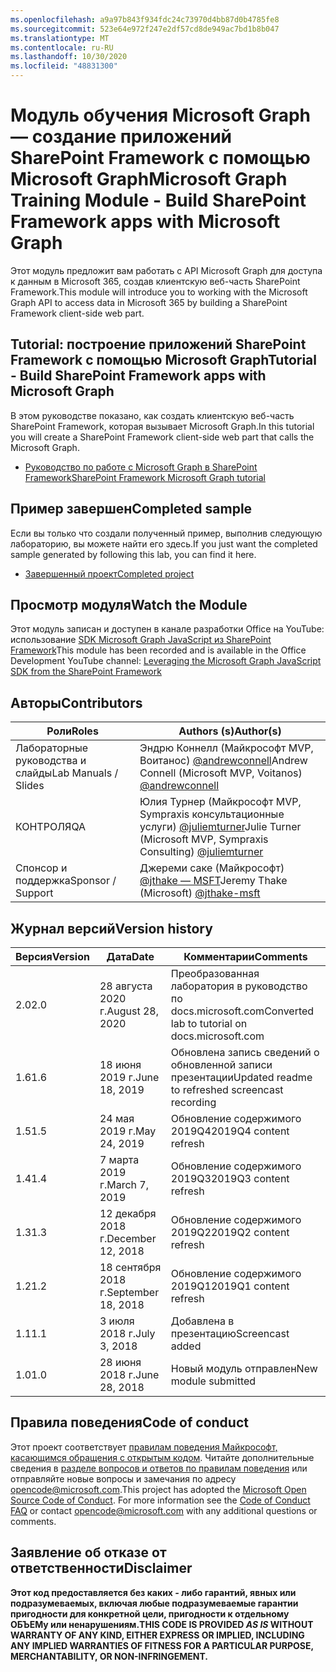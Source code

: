 ```yaml
---
ms.openlocfilehash: a9a97b843f934fdc24c73970d4bb87d0b4785fe8
ms.sourcegitcommit: 523e64e972f247e2df57cd8de949ac7bd1b8b047
ms.translationtype: MT
ms.contentlocale: ru-RU
ms.lasthandoff: 10/30/2020
ms.locfileid: "48831300"
---
```

# <a name="microsoft-graph-training-module---build-sharepoint-framework-apps-with-microsoft-graph"></a><span data-ttu-id="a182d-101">Модуль обучения Microsoft Graph — создание приложений SharePoint Framework с помощью Microsoft Graph</span><span class="sxs-lookup"><span data-stu-id="a182d-101">Microsoft Graph Training Module - Build SharePoint Framework apps with Microsoft Graph</span></span>

<span data-ttu-id="a182d-102">Этот модуль предложит вам работать с API Microsoft Graph для доступа к данным в Microsoft 365, создав клиентскую веб-часть SharePoint Framework.</span><span class="sxs-lookup"><span data-stu-id="a182d-102">This module will introduce you to working with the Microsoft Graph API to access data in Microsoft 365 by building a SharePoint Framework client-side web part.</span></span>

## <a name="tutorial---build-sharepoint-framework-apps-with-microsoft-graph"></a><span data-ttu-id="a182d-103">Tutorial: построение приложений SharePoint Framework с помощью Microsoft Graph</span><span class="sxs-lookup"><span data-stu-id="a182d-103">Tutorial - Build SharePoint Framework apps with Microsoft Graph</span></span>

<span data-ttu-id="a182d-104">В этом руководстве показано, как создать клиентскую веб-часть SharePoint Framework, которая вызывает Microsoft Graph.</span><span class="sxs-lookup"><span data-stu-id="a182d-104">In this tutorial you will create a SharePoint Framework client-side web part that calls the Microsoft Graph.</span></span>

- [<span data-ttu-id="a182d-105">Руководство по работе с Microsoft Graph в SharePoint Framework</span><span class="sxs-lookup"><span data-stu-id="a182d-105">SharePoint Framework Microsoft Graph tutorial</span></span>](https://docs.microsoft.com/graph/tutorials/spfx)

## <a name="completed-sample"></a><span data-ttu-id="a182d-106">Пример завершен</span><span class="sxs-lookup"><span data-stu-id="a182d-106">Completed sample</span></span>

<span data-ttu-id="a182d-107">Если вы только что создали полученный пример, выполнив следующую лабораторию, вы можете найти его здесь.</span><span class="sxs-lookup"><span data-stu-id="a182d-107">If you just want the completed sample generated by following this lab, you can find it here.</span></span>

- [<span data-ttu-id="a182d-108">Завершенный проект</span><span class="sxs-lookup"><span data-stu-id="a182d-108">Completed project</span></span>](demo)

## <a name="watch-the-module"></a><span data-ttu-id="a182d-109">Просмотр модуля</span><span class="sxs-lookup"><span data-stu-id="a182d-109">Watch the Module</span></span>

<span data-ttu-id="a182d-110">Этот модуль записан и доступен в канале разработки Office на YouTube: использование [SDK Microsoft Graph JavaScript из SharePoint Framework](https://youtu.be/Z0ddMmgTWdQ)</span><span class="sxs-lookup"><span data-stu-id="a182d-110">This module has been recorded and is available in the Office Development YouTube channel: [Leveraging the Microsoft Graph JavaScript SDK from the SharePoint Framework](https://youtu.be/Z0ddMmgTWdQ)</span></span>

## <a name="contributors"></a><span data-ttu-id="a182d-111">Авторы</span><span class="sxs-lookup"><span data-stu-id="a182d-111">Contributors</span></span>

|        <span data-ttu-id="a182d-112">Роли</span><span class="sxs-lookup"><span data-stu-id="a182d-112">Roles</span></span>         |                                           <span data-ttu-id="a182d-113">Authors (s)</span><span class="sxs-lookup"><span data-stu-id="a182d-113">Author(s)</span></span>                                           |
| -------------------- | --------------------------------------------------------------------------------------------- |
| <span data-ttu-id="a182d-114">Лабораторные руководства и слайды</span><span class="sxs-lookup"><span data-stu-id="a182d-114">Lab Manuals / Slides</span></span> | <span data-ttu-id="a182d-115">Эндрю Коннелл (Майкрософт MVP, Воитанос) [@andrewconnell](//github.com/andrewconnell)</span><span class="sxs-lookup"><span data-stu-id="a182d-115">Andrew Connell (Microsoft MVP, Voitanos) [@andrewconnell](//github.com/andrewconnell)</span></span>         |
| <span data-ttu-id="a182d-116">КОНТРОЛЯ</span><span class="sxs-lookup"><span data-stu-id="a182d-116">QA</span></span>                   | <span data-ttu-id="a182d-117">Юлия Турнер (Майкрософт MVP, Sympraxis консультационные услуги) [@juliemturner](//github.com/juliemturner)</span><span class="sxs-lookup"><span data-stu-id="a182d-117">Julie Turner (Microsoft MVP, Sympraxis Consulting) [@juliemturner](//github.com/juliemturner)</span></span> |
| <span data-ttu-id="a182d-118">Спонсор и поддержка</span><span class="sxs-lookup"><span data-stu-id="a182d-118">Sponsor / Support</span></span>    | <span data-ttu-id="a182d-119">Джереми саке (Майкрософт) [@jthake — MSFT](//github.com/jthake-msft)</span><span class="sxs-lookup"><span data-stu-id="a182d-119">Jeremy Thake (Microsoft) [@jthake-msft](//github.com/jthake-msft)</span></span>                             |

## <a name="version-history"></a><span data-ttu-id="a182d-120">Журнал версий</span><span class="sxs-lookup"><span data-stu-id="a182d-120">Version history</span></span>

| <span data-ttu-id="a182d-121">Версия</span><span class="sxs-lookup"><span data-stu-id="a182d-121">Version</span></span> |        <span data-ttu-id="a182d-122">Дата</span><span class="sxs-lookup"><span data-stu-id="a182d-122">Date</span></span>        |                     <span data-ttu-id="a182d-123">Комментарии</span><span class="sxs-lookup"><span data-stu-id="a182d-123">Comments</span></span>                     |
| ------- | ------------------ | ------------------------------------------------ |
| <span data-ttu-id="a182d-124">2.0</span><span class="sxs-lookup"><span data-stu-id="a182d-124">2.0</span></span>     | <span data-ttu-id="a182d-125">28 августа 2020 г.</span><span class="sxs-lookup"><span data-stu-id="a182d-125">August 28, 2020</span></span>    | <span data-ttu-id="a182d-126">Преобразованная лаборатория в руководство по docs.microsoft.com</span><span class="sxs-lookup"><span data-stu-id="a182d-126">Converted lab to tutorial on docs.microsoft.com</span></span>  |
| <span data-ttu-id="a182d-127">1.6</span><span class="sxs-lookup"><span data-stu-id="a182d-127">1.6</span></span>     | <span data-ttu-id="a182d-128">18 июня 2019 г.</span><span class="sxs-lookup"><span data-stu-id="a182d-128">June 18, 2019</span></span>      | <span data-ttu-id="a182d-129">Обновлена запись сведений о обновленной записи презентации</span><span class="sxs-lookup"><span data-stu-id="a182d-129">Updated readme to refreshed screencast recording</span></span> |
| <span data-ttu-id="a182d-130">1.5</span><span class="sxs-lookup"><span data-stu-id="a182d-130">1.5</span></span>     | <span data-ttu-id="a182d-131">24 мая 2019 г.</span><span class="sxs-lookup"><span data-stu-id="a182d-131">May 24, 2019</span></span>       | <span data-ttu-id="a182d-132">Обновление содержимого 2019Q4</span><span class="sxs-lookup"><span data-stu-id="a182d-132">2019Q4 content refresh</span></span>                           |
| <span data-ttu-id="a182d-133">1.4</span><span class="sxs-lookup"><span data-stu-id="a182d-133">1.4</span></span>     | <span data-ttu-id="a182d-134">7 марта 2019 г.</span><span class="sxs-lookup"><span data-stu-id="a182d-134">March 7, 2019</span></span>      | <span data-ttu-id="a182d-135">Обновление содержимого 2019Q3</span><span class="sxs-lookup"><span data-stu-id="a182d-135">2019Q3 content refresh</span></span>                           |
| <span data-ttu-id="a182d-136">1.3</span><span class="sxs-lookup"><span data-stu-id="a182d-136">1.3</span></span>     | <span data-ttu-id="a182d-137">12 декабря 2018 г.</span><span class="sxs-lookup"><span data-stu-id="a182d-137">December 12, 2018</span></span>  | <span data-ttu-id="a182d-138">Обновление содержимого 2019Q2</span><span class="sxs-lookup"><span data-stu-id="a182d-138">2019Q2 content refresh</span></span>                           |
| <span data-ttu-id="a182d-139">1.2</span><span class="sxs-lookup"><span data-stu-id="a182d-139">1.2</span></span>     | <span data-ttu-id="a182d-140">18 сентября 2018 г.</span><span class="sxs-lookup"><span data-stu-id="a182d-140">September 18, 2018</span></span> | <span data-ttu-id="a182d-141">Обновление содержимого 2019Q1</span><span class="sxs-lookup"><span data-stu-id="a182d-141">2019Q1 content refresh</span></span>                           |
| <span data-ttu-id="a182d-142">1.1</span><span class="sxs-lookup"><span data-stu-id="a182d-142">1.1</span></span>     | <span data-ttu-id="a182d-143">3 июля 2018 г.</span><span class="sxs-lookup"><span data-stu-id="a182d-143">July 3, 2018</span></span>       | <span data-ttu-id="a182d-144">Добавлена в презентацию</span><span class="sxs-lookup"><span data-stu-id="a182d-144">Screencast added</span></span>                                 |
| <span data-ttu-id="a182d-145">1.0</span><span class="sxs-lookup"><span data-stu-id="a182d-145">1.0</span></span>     | <span data-ttu-id="a182d-146">28 июня 2018 г.</span><span class="sxs-lookup"><span data-stu-id="a182d-146">June 28, 2018</span></span>      | <span data-ttu-id="a182d-147">Новый модуль отправлен</span><span class="sxs-lookup"><span data-stu-id="a182d-147">New module submitted</span></span>                             |

## <a name="code-of-conduct"></a><span data-ttu-id="a182d-148">Правила поведения</span><span class="sxs-lookup"><span data-stu-id="a182d-148">Code of conduct</span></span>

<span data-ttu-id="a182d-p101">Этот проект соответствует [правилам поведения Майкрософт, касающимся обращения с открытым кодом](https://opensource.microsoft.com/codeofconduct/). Читайте дополнительные сведения в [разделе вопросов и ответов по правилам поведения](https://opensource.microsoft.com/codeofconduct/faq/) или отправляйте новые вопросы и замечания по адресу [opencode@microsoft.com](mailto:opencode@microsoft.com).</span><span class="sxs-lookup"><span data-stu-id="a182d-p101">This project has adopted the [Microsoft Open Source Code of Conduct](https://opensource.microsoft.com/codeofconduct/). For more information see the [Code of Conduct FAQ](https://opensource.microsoft.com/codeofconduct/faq/) or contact [opencode@microsoft.com](mailto:opencode@microsoft.com) with any additional questions or comments.</span></span>

## <a name="disclaimer"></a><span data-ttu-id="a182d-151">Заявление об отказе от ответственности</span><span class="sxs-lookup"><span data-stu-id="a182d-151">Disclaimer</span></span>

<span data-ttu-id="a182d-152">**Этот код предоставляется без каких _-_ либо гарантий, явных или подразумеваемых, включая любые подразумеваемые гарантии пригодности для конкретной цели, пригодности к отдельному ОБЪЕМу или ненарушениям.**</span><span class="sxs-lookup"><span data-stu-id="a182d-152">**THIS CODE IS PROVIDED _AS IS_ WITHOUT WARRANTY OF ANY KIND, EITHER EXPRESS OR IMPLIED, INCLUDING ANY IMPLIED WARRANTIES OF FITNESS FOR A PARTICULAR PURPOSE, MERCHANTABILITY, OR NON-INFRINGEMENT.**</span></span>
